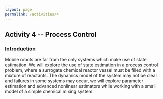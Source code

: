 ```yaml
---
layout: page
permalink: /activities/4
---
```

## Activity 4 -- Process Control
### Introduction
Mobile robots are far from the only systems which make use of state estimation. We will explore the use of state estimation in a process control problem, where a surrogate chemical reactor vessel must be filled with a mixture of reactants. The dynamics model of the system may not be clear and failures in some systems may occur, we will explore parameter estimation and advanced nonlinear estimators while working with a small model of a simple chemical mixing system. 
